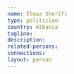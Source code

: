 ```yaml
---
name: Elmaz Sherifi
type: politician
country: Albania
tagline:
description:
related-persons:
connections:
layout: person
---
```

